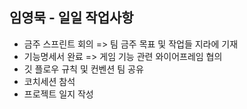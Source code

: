 ## 임영묵 - 일일 작업사항

- 금주 스프린트 회의 => 팀 금주 목표 및 작업들 지라에 기재
- 기능명세서 완료 => 게임 기능 관련 와이어프레임 협의
- 깃 플로우 규칙 및 컨벤션 팀 공유
- 코치세션 참석
- 프로젝트 일지 작성
